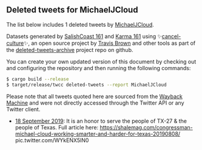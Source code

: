 ## Deleted tweets for MichaelJCloud

The list below includes 1 deleted tweets by
[MichaelJCloud](https://twitter.com/MichaelJCloud).



Datasets generated by [SalishCoast 161](https://twitter.com/SalishCoastA) and [Karma 161](https://twitter.com/KarmaOneSixOne)
using ✨[cancel-culture](https://github.com/travisbrown/cancel-culture)✨, an open source project by [Travis Brown](https://twitter.com/travisbrown) 
and other tools as part of the [deleted-tweets-archive](https://github.com/salcoast/deleted-tweets-archive/) project repo on github.

You can create your own updated version of this document by checking out and configuring the
repository and then running the following commands:

```bash
$ cargo build --release
$ target/release/twcc deleted-tweets --report MichaelJCloud
```

Please note that all tweets quoted here are sourced from the
[Wayback Machine](https://web.archive.org) and were not directly accessed through the Twitter API or
any Twitter client.

* [18 September 2019](https://web.archive.org/web/20190918184120/https://twitter.com/MichaelJCloud/status/1174392763971964929): It is an honor to serve the people of TX-27 & the people of Texas.   Full article here:  https://shalemag.com/congressman-michael-cloud-working-smarter-and-harder-for-texas-20190808/  pic.twitter.com/WYkENX5lN0
